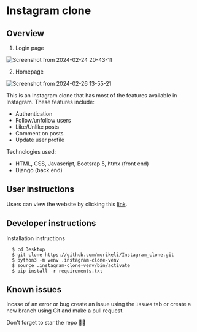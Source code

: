 # Instagram clone

## Overview

1. Login page

![Screenshot from 2024-02-24 20-43-11](https://github.com/morikeli/Instagram_clone/assets/78599959/cb99eb64-28e1-4ef9-9d64-9b3a5705e7ca)

2. Homepage

![Screenshot from 2024-02-26 13-55-21](https://github.com/morikeli/Instagram_clone/assets/78599959/8818beea-75fc-448e-8a2b-c437045816ff)


This is an Instagram clone that has most of the features available in Instagram. These features include:
  - Authentication
  - Follow/unfollow users
  - Like/Unlike posts
  - Comment on posts
  - Update user profile

Technologies used:
  - HTML, CSS, Javascript, Bootsrap 5, htmx (front end)
  - Django (back end)

## User instructions
Users can view the website by clicking this [link](https://instagram-clone-decode.onrender.com/accounts/login). 

## Developer instructions

Installation instructions

```(bash)
  $ cd Desktop
  $ git clone https://github.com/morikeli/Instagram_clone.git
  $ python3 -m venv .instagram-clone-venv
  $ source .instagram-clone-venv/bin/activate
  $ pip install -r requirements.txt
```

## Known issues
Incase of an error or bug create an issue using the `Issues` tab or create a new branch using Git and make a pull request.

Don't forget to star the repo 🌟😉



